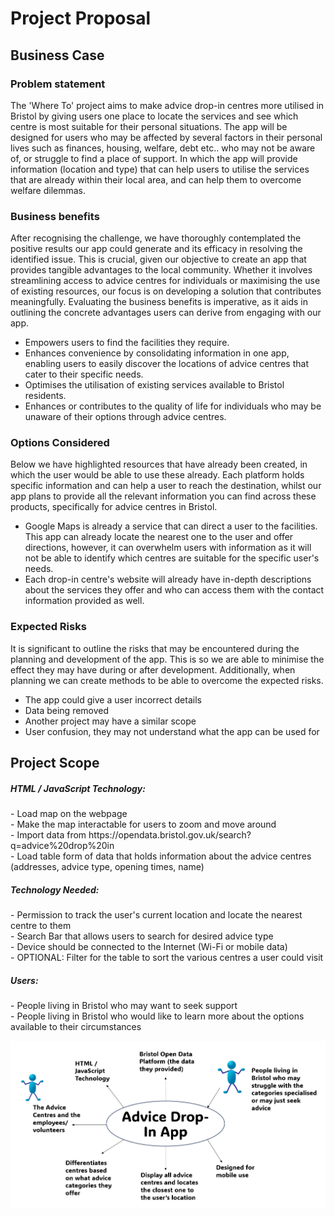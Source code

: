 # Project Proposal

## Business Case

### Problem statement
The 'Where To' project aims to make advice drop-in centres more utilised in Bristol by giving users one place to locate the services and see which centre is most suitable for their personal situations. The app will be designed for users who may be affected by several factors in their personal lives such as finances, housing, welfare, debt etc.. who may not be aware of, or struggle to find a place of support. In which the app will provide information (location and type) that can help users to utilise the services that are already within their local area, and can help them to overcome welfare dilemmas. 


### Business benefits
After recognising the challenge, we have thoroughly contemplated the positive results our app could generate and its efficacy in resolving the identified issue. This is crucial, given our objective to create an app that provides tangible advantages to the local community. Whether it involves streamlining access to advice centres for individuals or maximising the use of existing resources, our focus is on developing a solution that contributes meaningfully. Evaluating the business benefits is imperative, as it aids in outlining the concrete advantages users can derive from engaging with our app.

- Empowers users to find the facilities they require.
- Enhances convenience by consolidating information in one app, enabling users to easily discover the locations of advice centres that cater to their specific needs.
- Optimises the utilisation of existing services available to Bristol residents.
- Enhances or contributes to the quality of life for individuals who may be unaware of their options through advice centres.
  

### Options Considered
Below we have highlighted resources that have already been created, in which the user would be able to use these already. Each platform holds specific information and can help a user to reach the destination, whilst our app plans to provide all the relevant information you can find across these products, specifically for advice centres in Bristol. 

- Google Maps is already a service that can direct a user to the facilities. This app can already locate the nearest one to the user and offer directions, however, it can overwhelm users with information as it will not be able to identify which centres are suitable for the specific user's needs. 
- Each drop-in centre's website will already have in-depth descriptions about the services they offer and who can access them with the contact information provided as well.


### Expected Risks
It is significant to outline the risks that may be encountered during the planning and development of the app. This is so we are able to minimise the effect they may have during or after development. Additionally, when planning we can create methods to be able to overcome the expected risks. 

- The app could give a user incorrect details
- Data being removed
- Another project may have a similar scope
- User confusion, they may not understand what the app can be used for 

## Project Scope
<h5>HTML / JavaScript Technology:</h5>
- Load map on the webpage <BR>
- Make the map interactable for users to zoom and move around<BR>
- Import data from https://opendata.bristol.gov.uk/search?q=advice%20drop%20in<BR>
- Load table form of data that holds information about the advice centres (addresses, advice type, opening times, name)

<H5>Technology Needed:</H5>
- Permission to track the user's current location and locate the nearest centre to them<BR>
- Search Bar that allows users to search for desired advice type<BR>
- Device should be connected to the Internet (Wi-Fi or mobile data)<BR>
- OPTIONAL: Filter for the table to sort the various centres a user could visit


<H5>Users:</H5>
- People living in Bristol who may want to seek support<BR>
- People living in Bristol who would like to learn more about the options available to their circumstances

  


![Insert your context diagram here](images/context.png)

